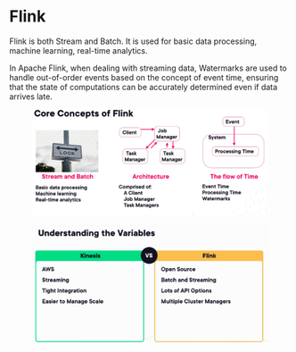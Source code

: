# Flink

Flink is both Stream and Batch. It is used for basic data processing, machine learning, real-time analytics.

In Apache Flink, when dealing with streaming data, Watermarks are used to handle out-of-order events based on the concept of event time, ensuring that the state of computations can be accurately determined even if data arrives late.



<figure><img src="../../../../.gitbook/assets/image (38) (1) (1).png" alt=""><figcaption></figcaption></figure>

<figure><img src="../../../../.gitbook/assets/image (39) (1) (1).png" alt=""><figcaption></figcaption></figure>
